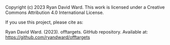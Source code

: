 Copyright (c) 2023 Ryan David Ward. This work is licensed under a Creative Commons Attribution 4.0 International License.

If you use this project, please cite as:

Ryan David Ward. (2023). offtargets. GitHub repository. Available at: https://github.com/ryandward/offtargets
